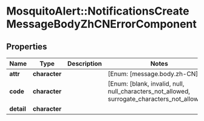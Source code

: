 # MosquitoAlert::NotificationsCreateMessageBodyZhCNErrorComponent


## Properties
Name | Type | Description | Notes
------------ | ------------- | ------------- | -------------
**attr** | **character** |  | [Enum: [message.body.zh-CN]] 
**code** | **character** |  | [Enum: [blank, invalid, null, null_characters_not_allowed, surrogate_characters_not_allowed]] 
**detail** | **character** |  | 


